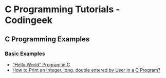 # C Programming Tutorials - Codingeek

## C Programming Examples
### Basic Examples
- [“Hello World” Program in C](https://www.codingeek.com/tutorials/c-programming/example/print-hello-world/)
- [How to Print an Integer, long, double entered by User in a C Program?](https://www.codingeek.com/tutorials/c-programming/example/print-integer-long-double-user-input/)